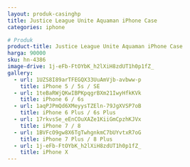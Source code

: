 ```yaml
---
layout: produk-casinghp
title: Justice League Unite Aquaman iPhone Case
categories: iphone

# Produk
product-title: Justice League Unite Aquaman iPhone Case
harga: 90000
sku: hn-4386
image-drive: 1j-eFb-FtOYbK_h2lXiH8zdUT1h0p1fZ_
gallery:
  - url: 1UZS8I89arTFEGQX33UuAmVjb-avbww-p
    title: iPhone 5 / 5s / SE
  - url: 1teBaRWjQKwIBPKpqgrBXm21IwyHfkKVk
    title: iPhone 6 / 6s
  - url: 1aqPJPmQd6XMeyysTZEln-79JgXVSP7oB
    title: iPhone 6 Plus / 6s Plus
  - url: 17rkvsSe_eEnCOuXAZe1KiiGmCpzhKJVx
    title: iPhone 7 / 8
  - url: 1BVFcO9gw8X6TgTwhgnkmC7bUYvtxR7oG
    title: iPhone 7 Plus / 8 Plus
  - url: 1j-eFb-FtOYbK_h2lXiH8zdUT1h0p1fZ_
    title: iPhone X
---
```

